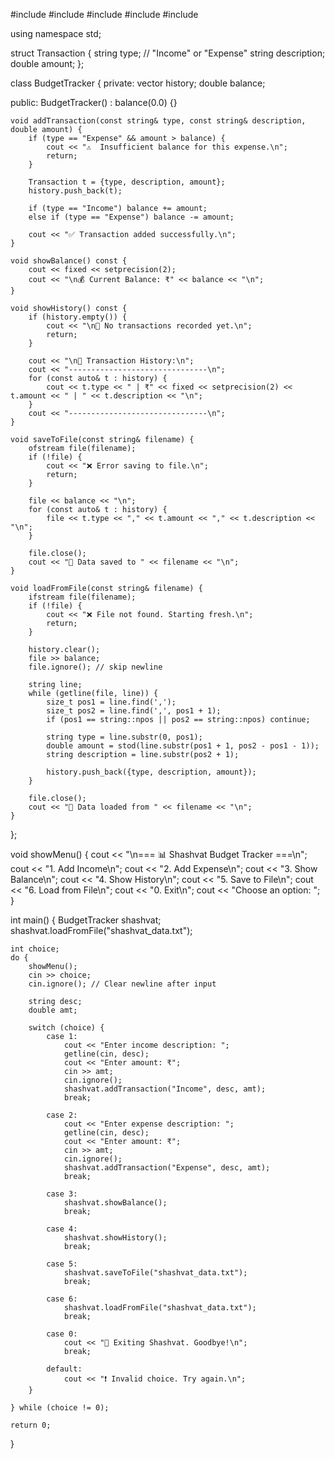 #include <iostream>
#include <vector>
#include <string>
#include <iomanip>
#include <fstream>

using namespace std;

struct Transaction {
    string type;       // "Income" or "Expense"
    string description;
    double amount;
};

class BudgetTracker {
private:
    vector<Transaction> history;
    double balance;

public:
    BudgetTracker() : balance(0.0) {}

    void addTransaction(const string& type, const string& description, double amount) {
        if (type == "Expense" && amount > balance) {
            cout << "⚠️  Insufficient balance for this expense.\n";
            return;
        }

        Transaction t = {type, description, amount};
        history.push_back(t);

        if (type == "Income") balance += amount;
        else if (type == "Expense") balance -= amount;

        cout << "✅ Transaction added successfully.\n";
    }

    void showBalance() const {
        cout << fixed << setprecision(2);
        cout << "\n💰 Current Balance: ₹" << balance << "\n";
    }

    void showHistory() const {
        if (history.empty()) {
            cout << "\n📂 No transactions recorded yet.\n";
            return;
        }

        cout << "\n📜 Transaction History:\n";
        cout << "-------------------------------\n";
        for (const auto& t : history) {
            cout << t.type << " | ₹" << fixed << setprecision(2) << t.amount << " | " << t.description << "\n";
        }
        cout << "-------------------------------\n";
    }

    void saveToFile(const string& filename) {
        ofstream file(filename);
        if (!file) {
            cout << "❌ Error saving to file.\n";
            return;
        }

        file << balance << "\n";
        for (const auto& t : history) {
            file << t.type << "," << t.amount << "," << t.description << "\n";
        }

        file.close();
        cout << "💾 Data saved to " << filename << "\n";
    }

    void loadFromFile(const string& filename) {
        ifstream file(filename);
        if (!file) {
            cout << "❌ File not found. Starting fresh.\n";
            return;
        }

        history.clear();
        file >> balance;
        file.ignore(); // skip newline

        string line;
        while (getline(file, line)) {
            size_t pos1 = line.find(',');
            size_t pos2 = line.find(',', pos1 + 1);
            if (pos1 == string::npos || pos2 == string::npos) continue;

            string type = line.substr(0, pos1);
            double amount = stod(line.substr(pos1 + 1, pos2 - pos1 - 1));
            string description = line.substr(pos2 + 1);

            history.push_back({type, description, amount});
        }

        file.close();
        cout << "📂 Data loaded from " << filename << "\n";
    }
};

void showMenu() {
    cout << "\n=== 📊 Shashvat Budget Tracker ===\n";
    cout << "1. Add Income\n";
    cout << "2. Add Expense\n";
    cout << "3. Show Balance\n";
    cout << "4. Show History\n";
    cout << "5. Save to File\n";
    cout << "6. Load from File\n";
    cout << "0. Exit\n";
    cout << "Choose an option: ";
}

int main() {
    BudgetTracker shashvat;
    shashvat.loadFromFile("shashvat_data.txt");

    int choice;
    do {
        showMenu();
        cin >> choice;
        cin.ignore(); // Clear newline after input

        string desc;
        double amt;

        switch (choice) {
            case 1:
                cout << "Enter income description: ";
                getline(cin, desc);
                cout << "Enter amount: ₹";
                cin >> amt;
                cin.ignore();
                shashvat.addTransaction("Income", desc, amt);
                break;

            case 2:
                cout << "Enter expense description: ";
                getline(cin, desc);
                cout << "Enter amount: ₹";
                cin >> amt;
                cin.ignore();
                shashvat.addTransaction("Expense", desc, amt);
                break;

            case 3:
                shashvat.showBalance();
                break;

            case 4:
                shashvat.showHistory();
                break;

            case 5:
                shashvat.saveToFile("shashvat_data.txt");
                break;

            case 6:
                shashvat.loadFromFile("shashvat_data.txt");
                break;

            case 0:
                cout << "👋 Exiting Shashvat. Goodbye!\n";
                break;

            default:
                cout << "❗ Invalid choice. Try again.\n";
        }

    } while (choice != 0);

    return 0;
}
